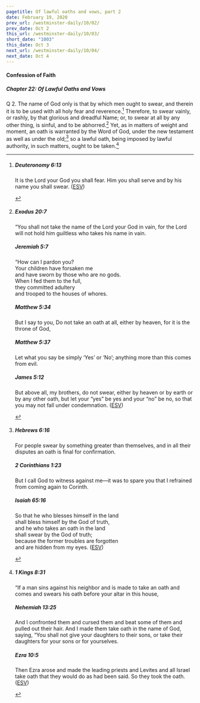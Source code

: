 ```yaml
---
pagetitle: Of lawful oaths and vows, part 2
date: February 19, 2020
prev_url: /westminster-daily/10/02/
prev_date: Oct 2
this_url: /westminster-daily/10/03/
short_date: "1003"
this_date: Oct 3
next_url: /westminster-daily/10/04/
next_date: Oct 4
---
```


#### Confession of Faith

##### Chapter 22: Of Lawful Oaths and Vows

<span class="q">Q 2.</span> The name of God only is that by which men ought to swear, and therein it is to be used with all holy fear and reverence.[^fnref:wcf1] Therefore, to swear vainly, or rashly, by that glorious and dreadful Name; or, to swear at all by any other thing, is sinful, and to be abhorred.[^fnref:wcf2] Yet, as in matters of weight and moment, an oath is warranted by the Word of God, under the new testament as well as under the old;[^fnref:wcf3] so a lawful oath, being imposed by lawful authority, in such matters, ought to be taken.[^fnref:wcf4]

[^fnref:wcf1]: <div class="esv"><h5>Deuteronomy 6:13</h5> <div class="esv-text"><p id="p05006013.01-1">It is the <span class="small-caps">Lord</span> your God you shall fear. Him you shall serve and by his name you shall swear.  (<a href="http://www.esv.org" class="copyright">ESV</a>)</p> </div> </div>

[^fnref:wcf2]: <div class="esv"><h5>Exodus 20:7</h5> <div class="esv-text"><p id="p02020007.01-1">&#8220;You shall not take the name of the <span class="small-caps">Lord</span> your God in vain, for the <span class="small-caps">Lord</span> will not hold him guiltless who takes his name in vain.</p> </div><h5>Jeremiah 5:7</h5> <div class="esv-text"><div class="block-indent"> <p class="line-group" id="p24005007.01-2">&#8220;How can I pardon you?<br /> <span class="indent"></span>Your children have forsaken me<br /> <span class="indent"></span>and have sworn by those who are no gods.<br /> When I fed them to the full,<br /> <span class="indent"></span>they committed adultery<br /> <span class="indent"></span>and trooped to the houses of whores.</p> </div> </div><h5>Matthew 5:34</h5> <div class="esv-text"><p id="p40005034.01-3"><span class="woc">But I say to you, Do not take an oath at all, either by heaven, for it is the throne of God,</span></p> </div><h5>Matthew 5:37</h5> <div class="esv-text"><p id="p40005037.01-4"><span class="woc">Let what you say be simply &#8216;Yes&#8217; or &#8216;No&#8217;; anything more than this comes from evil.</span></p> </div><h5>James 5:12</h5> <div class="esv-text"><p id="p59005012.01-5">But above all, my brothers, do not swear, either by heaven or by earth or by any other oath, but let your &#8220;yes&#8221; be yes and your &#8220;no&#8221; be no, so that you may not fall under condemnation.  (<a href="http://www.esv.org" class="copyright">ESV</a>)</p> </div> </div>

[^fnref:wcf3]: <div class="esv"><h5>Hebrews 6:16</h5> <div class="esv-text"><p id="p58006016.01-1">For people swear by something greater than themselves, and in all their disputes an oath is final for confirmation.</p> </div><h5>2 Corinthians 1:23</h5> <div class="esv-text"><p id="p47001023.01-2">But I call God to witness against me&#8212;it was to spare you that I refrained from coming again to Corinth.</p> </div><h5>Isaiah 65:16</h5> <div class="esv-text"><div class="block-indent"> <p class="line-group" id="p23065016.01-3">So that he who blesses himself in the land<br /> <span class="indent"></span>shall bless himself by the God of truth,<br /> and he who takes an oath in the land<br /> <span class="indent"></span>shall swear by the God of truth;<br /> because the former troubles are forgotten<br /> <span class="indent"></span>and are hidden from my eyes.  (<a href="http://www.esv.org" class="copyright">ESV</a>)</p> </div> </div> </div>

[^fnref:wcf4]: <div class="esv"><h5>1 Kings 8:31</h5> <div class="esv-text"><p id="p11008031.01-1">&#8220;If a man sins against his neighbor and is made to take an oath and comes and swears his oath before your altar in this house,</p> </div><h5>Nehemiah 13:25</h5> <div class="esv-text"><p id="p16013025.01-2">And I confronted them and cursed them and beat some of them and pulled out their hair. And I made them take oath in the name of God, saying, &#8220;You shall not give your daughters to their sons, or take their daughters for your sons or for yourselves.</p> </div><h5>Ezra 10:5</h5> <div class="esv-text"><p id="p15010005.01-3">Then Ezra arose and made the leading priests and Levites and all Israel take oath that they would do as had been said. So they took the oath.  (<a href="http://www.esv.org" class="copyright">ESV</a>)</p> </div> </div>

